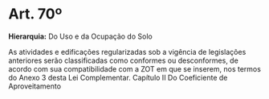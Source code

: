 # Art. 70º

**Hierarquia:** Do Uso e da Ocupação do Solo

As atividades e edificações regularizadas sob a vigência de legislações anteriores serão classificadas como conformes ou desconformes, de acordo com sua compatibilidade com a ZOT em que se inserem, nos termos do Anexo 3 desta Lei Complementar.
Capítulo II
Do Coeficiente de Aproveitamento






